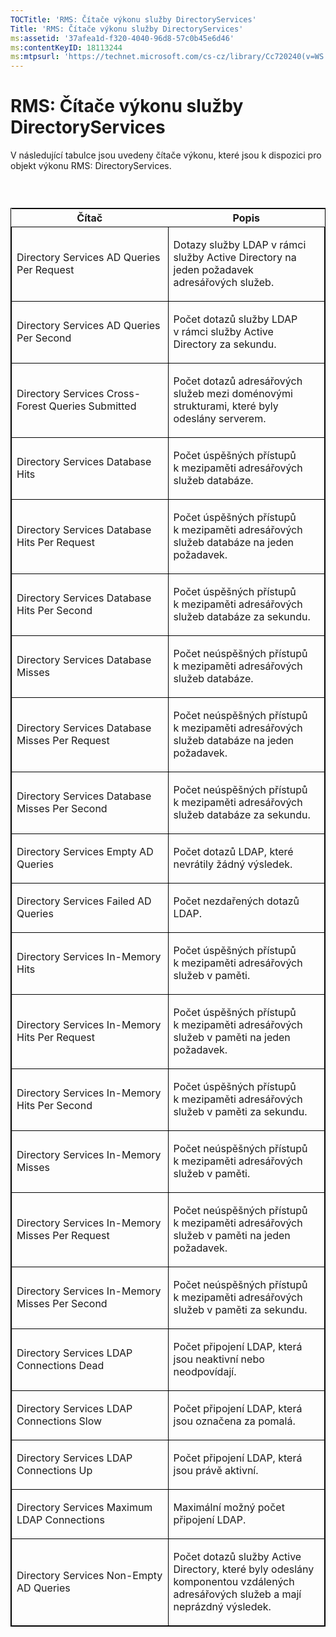 ```yaml
---
TOCTitle: 'RMS: Čítače výkonu služby DirectoryServices'
Title: 'RMS: Čítače výkonu služby DirectoryServices'
ms:assetid: '37afea1d-f320-4040-96d8-57c0b45e6d46'
ms:contentKeyID: 18113244
ms:mtpsurl: 'https://technet.microsoft.com/cs-cz/library/Cc720240(v=WS.10)'
---
```


RMS: Čítače výkonu služby DirectoryServices
===========================================

V následující tabulce jsou uvedeny čítače výkonu, které jsou k dispozici pro objekt výkonu RMS: DirectoryServices.

###  

<p> </p>
<table style="border:1px solid black;">
<colgroup>
<col width="50%" />
<col width="50%" />
</colgroup>
<thead>
<tr class="header">
<th>Čítač</th>
<th>Popis</th>
</tr>
</thead>
<tbody>
<tr class="odd">
<td style="border:1px solid black;"><p>Directory Services AD Queries Per Request</p></td>
<td style="border:1px solid black;"><p>Dotazy služby LDAP v rámci služby Active Directory na jeden požadavek adresářových služeb.</p></td>
</tr>  
<tr class="even">
<td style="border:1px solid black;"><p>Directory Services AD Queries Per Second</p></td>
<td style="border:1px solid black;"><p>Počet dotazů služby LDAP v rámci služby Active Directory za sekundu.</p></td>
</tr>  
<tr class="odd">
<td style="border:1px solid black;"><p>Directory Services Cross-Forest Queries Submitted</p></td>
<td style="border:1px solid black;"><p>Počet dotazů adresářových služeb mezi doménovými strukturami, které byly odeslány serverem.</p></td>
</tr>  
<tr class="even">
<td style="border:1px solid black;"><p>Directory Services Database Hits</p></td>
<td style="border:1px solid black;"><p>Počet úspěšných přístupů k mezipaměti adresářových služeb databáze.</p></td>
</tr>  
<tr class="odd">
<td style="border:1px solid black;"><p>Directory Services Database Hits Per Request</p></td>
<td style="border:1px solid black;"><p>Počet úspěšných přístupů k mezipaměti adresářových služeb databáze na jeden požadavek.</p></td>
</tr>  
<tr class="even">
<td style="border:1px solid black;"><p>Directory Services Database Hits Per Second</p></td>
<td style="border:1px solid black;"><p>Počet úspěšných přístupů k mezipaměti adresářových služeb databáze za sekundu.</p></td>
</tr>  
<tr class="odd">
<td style="border:1px solid black;"><p>Directory Services Database Misses</p></td>
<td style="border:1px solid black;"><p>Počet neúspěšných přístupů k mezipaměti adresářových služeb databáze.</p></td>
</tr>  
<tr class="even">
<td style="border:1px solid black;"><p>Directory Services Database Misses Per Request</p></td>
<td style="border:1px solid black;"><p>Počet neúspěšných přístupů k mezipaměti adresářových služeb databáze na jeden požadavek.</p></td>
</tr>  
<tr class="odd">
<td style="border:1px solid black;"><p>Directory Services Database Misses Per Second</p></td>
<td style="border:1px solid black;"><p>Počet neúspěšných přístupů k mezipaměti adresářových služeb databáze za sekundu.</p></td>
</tr>  
<tr class="even">
<td style="border:1px solid black;"><p>Directory Services Empty AD Queries</p></td>
<td style="border:1px solid black;"><p>Počet dotazů LDAP, které nevrátily žádný výsledek.</p></td>
</tr>  
<tr class="odd">
<td style="border:1px solid black;"><p>Directory Services Failed AD Queries</p></td>
<td style="border:1px solid black;"><p>Počet nezdařených dotazů LDAP.</p></td>
</tr>  
<tr class="even">
<td style="border:1px solid black;"><p>Directory Services In-Memory Hits</p></td>
<td style="border:1px solid black;"><p>Počet úspěšných přístupů k mezipaměti adresářových služeb v paměti.</p></td>
</tr>  
<tr class="odd">
<td style="border:1px solid black;"><p>Directory Services In-Memory Hits Per Request</p></td>
<td style="border:1px solid black;"><p>Počet úspěšných přístupů k mezipaměti adresářových služeb v paměti na jeden požadavek.</p></td>
</tr>  
<tr class="even">
<td style="border:1px solid black;"><p>Directory Services In-Memory Hits Per Second</p></td>
<td style="border:1px solid black;"><p>Počet úspěšných přístupů k mezipaměti adresářových služeb v paměti za sekundu.</p></td>
</tr>  
<tr class="odd">
<td style="border:1px solid black;"><p>Directory Services In-Memory Misses</p></td>
<td style="border:1px solid black;"><p>Počet neúspěšných přístupů k mezipaměti adresářových služeb v paměti.</p></td>
</tr>  
<tr class="even">
<td style="border:1px solid black;"><p>Directory Services In-Memory Misses Per Request</p></td>
<td style="border:1px solid black;"><p>Počet neúspěšných přístupů k mezipaměti adresářových služeb v paměti na jeden požadavek.</p></td>
</tr>  
<tr class="odd">
<td style="border:1px solid black;"><p>Directory Services In-Memory Misses Per Second</p></td>
<td style="border:1px solid black;"><p>Počet neúspěšných přístupů k mezipaměti adresářových služeb v paměti za sekundu.</p></td>
</tr>  
<tr class="even">
<td style="border:1px solid black;"><p>Directory Services LDAP Connections Dead</p></td>
<td style="border:1px solid black;"><p>Počet připojení LDAP, která jsou neaktivní nebo neodpovídají.</p></td>
</tr>  
<tr class="odd">
<td style="border:1px solid black;"><p>Directory Services LDAP Connections Slow</p></td>
<td style="border:1px solid black;"><p>Počet připojení LDAP, která jsou označena za pomalá.</p></td>
</tr>  
<tr class="even">
<td style="border:1px solid black;"><p>Directory Services LDAP Connections Up</p></td>
<td style="border:1px solid black;"><p>Počet připojení LDAP, která jsou právě aktivní.</p></td>
</tr>  
<tr class="odd">
<td style="border:1px solid black;"><p>Directory Services Maximum LDAP Connections</p></td>
<td style="border:1px solid black;"><p>Maximální možný počet připojení LDAP.</p></td>
</tr>  
<tr class="even">
<td style="border:1px solid black;"><p>Directory Services Non-Empty AD Queries</p></td>
<td style="border:1px solid black;"><p>Počet dotazů služby Active Directory, které byly odeslány komponentou vzdálených adresářových služeb a mají neprázdný výsledek.</p></td>
</tr>  
</tbody>  
</table>
